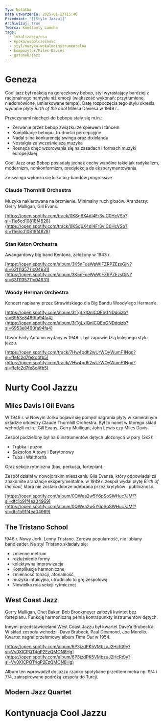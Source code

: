 ```yaml
---
Typ: Notatka
Data utworzenia: 2025-01-13T15:48
Przedmiot: "[[Style Jazzu]]"
Archiwizuj: true
Twórca: Konstanty Lamcha
tags:
  - lokalizacja/usa
  - epoka/wspolczesnosc
  - styl/muzyka-wokalnoinstrumentalna
  - kompozytor/Miles-Davies
  - gatunek/jazz
---
```

# Geneza

Cool jazz był reakcją na gorączkowy bebop, styl wyrastający bardziej z racjonalnego namysłu niż emocji (większość wykonań: przytłumione, niedomówione, umiarkowane tempa). Datę rozpoczęcia tego stylu określa wydanie płyty _Birth of the cool_ Milesa Daviesa w 1949 r..

Przyczynami niechęci do bebopu stały się m.in.:

- Zerwanie przez bebop związku ze śpiewem i tańcem
- Komplikacje bebopu, trudności percepcyjne
- Nadal silna konkurencją swingu oraz dixielandu
- Nostalgia za wcześniejszą muzyką
- Rosnąca chęć wzorowania się na zasadach i formach muzyki europejskiej

Cool Jazz oraz Bebop posiadały jednak cechy wspólne takie jak radykalizm, modernizm, nonkonformizm, predylekcja do eksperymentowania.

Ze swingu wyłoniło się kilka big-bandów _progressive_

### Claude Thornhill Orchestra

Muzyka nakierowana na brzmienie. Minimalny ruch głosów. Aranżerzy: Gerry Mulligan, Gill Evans.

[https://open.spotify.com/track/0KSg6X4dI4Fr3vIC0HcVSb?si=11e6cd10818f4828](https://open.spotify.com/track/0KSg6X4dI4Fr3vIC0HcVSb?si=11e6cd10818f4828)

### Stan Keton Orchestra

Awangardowy big band Kentona, założony w 1943 r.

[https://open.spotify.com/album/3K5nFoeWpWIFZRPZEzsGjN?si=63f1135711c04931](https://open.spotify.com/album/3K5nFoeWpWIFZRPZEzsGjN?si=63f1135711c04931)

### Woody Herman Orchestra

Koncert napisany przez Strawińskiego dla Big Bandu Woody'ego Herman’a.

[https://open.spotify.com/album/3tTgLxIQnICQEoGNDdqizb?si=6953e8460fa94fa4](https://open.spotify.com/album/3tTgLxIQnICQEoGNDdqizb?si=6953e8460fa94fa4)

Utwór Early Autumn wydany w 1948 r. był zapowiedzią kolejnego stylu jazzu.

[https://open.spotify.com/track/7Hw4pdh2wUrWOyWumF1Ngd?si=ffefc2d7fe8c4fb5](https://open.spotify.com/track/7Hw4pdh2wUrWOyWumF1Ngd?si=ffefc2d7fe8c4fb5)

# Nurty Cool Jazzu

## Miles Davis i Gil Evans

W 1949 r. w Nowym Jorku pojawił się pomysł nagrania płyty w kameralnym składzie orkiestry Claude Thornhill Orchestra. Był to nonet w którego skład wchodzili m.in.: Gill Evans, Gerry Mulligan, John Lewis czy Miles Davis.

Zespół podzielony był na 6 instrumentów dętych ułożonych w pary (3x2):

- Trąbka i puzon
- Saksofon Altowy i Barytonowy
- Tuba i Walthorna

Oraz sekcje rytmiczna (bas, perkusja, fortepian).

Zespół działał w nowojorskim mieszkaniu Gila Evansa, który odpowiadał za znakomite aranżacje eksperymentalne. w 1949 r. zespół wydał płytę _Birth of the cool,_ która nie została dobrze odebrana przez krytyków i publiczność.

[https://open.spotify.com/album/0QWea2w5Y6pSoSWHuc7JMf?si=dfc1b91f4ea04969](https://open.spotify.com/album/0QWea2w5Y6pSoSWHuc7JMf?si=dfc1b91f4ea04969)

## The Tristano School

!946 r. Nowy Jork. Lenny Tristano. Zerowa popularność, nie lubiany bandleader. Na styl Tristano składały się:

- zmienne metrum
- rozluźnienie formy
- kolektywna improwizacja
- Komplikacje harmoniczne,
- zmienność tonacji, atonalność,
- muzyka intuicyjna, utrudniało to grę zespołową
- Niewielka rola sekcji rytmicznej

## West Coast Jazz

Gerry Mulligan, Chet Baker, Bob Brookmeyer założyli kwintet bez fortepianu. Funkcję harmoniczną pełnią kontrapunkty instrumentów dętych.

Innymi przedstawicielami West Coast Jazzu był kwartet Dave’a Brubeck’a. W skład zespołu wchodzili Dave Brubeck, Paul Desmond, Joe Morello. Kwartet nagrał przełomowy album _Time Out_ w 1954.

[https://open.spotify.com/album/6P3jzdPK5VMbzuJ2HcRt9y?si=Vv0XICPQT4qP2EzQMON8Hg](https://open.spotify.com/album/6P3jzdPK5VMbzuJ2HcRt9y?si=Vv0XICPQT4qP2EzQMON8Hg)

Album ten wprowadził do jazzu rzadko spotykane przedtem metra np. 9/4 i 7/4, zainspirowane podróżą zespołu do Turcji.

## Modern Jazz Quartet

  

# Kontynuacja Cool Jazzu
